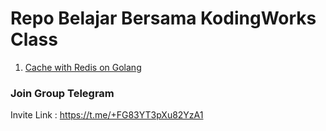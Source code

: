 # Repo Belajar Bersama KodingWorks Class

1. [Cache with Redis on Golang](https://github.com/karindralinux/kodingworks-class/tree/main/redis-cache-go)

### Join Group Telegram

Invite Link : https://t.me/+FG83YT3pXu82YzA1
